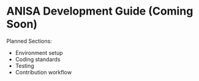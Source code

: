 # ANISA Development Guide (Coming Soon)

Planned Sections:
- Environment setup
- Coding standards
- Testing
- Contribution workflow


